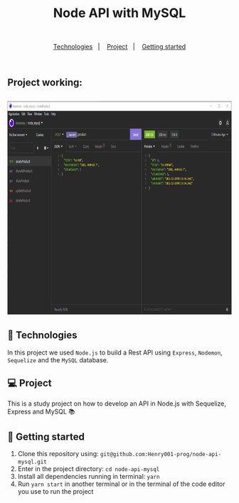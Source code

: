 <h1 align="center">Node API with MySQL</h1>

<br>

<p align="center">
  <a href="#rocket-technologies">Technologies</a>&nbsp;&nbsp;&nbsp;|&nbsp;&nbsp;&nbsp;
   <a href="#-project">Project</a>&nbsp;&nbsp;&nbsp;|&nbsp;&nbsp;&nbsp;
  <a href="#electric_plug-getting-started">Getting started</a>
</p>

<br>

<h2>Project working:<h2>

<p align="center">
    <img src="./photos/node-api-mysql.gif" height="480" width="100%">
</p>

## :rocket: Technologies

In this project we used `Node.js` to build a Rest API using `Express`, `Nodemon`, `Sequelize` and the `MySQL` database.


## 💻 Project

This is a study project on how to develop an API in Node.js with Sequelize, Express and MySQL :books:


## :electric_plug: Getting started

1. Clone this repository using: `git@github.com:Henry001-prog/node-api-mysql.git`
2. Enter in the project directory: `cd node-api-mysql`
3. Install all dependencies running in terminal: `yarn`
6. Run `yarn start` in another terminal or in the terminal of the code editor you use to run the project